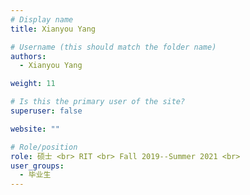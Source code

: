```yaml
---
# Display name
title: Xianyou Yang

# Username (this should match the folder name)
authors:
  - Xianyou Yang

weight: 11

# Is this the primary user of the site?
superuser: false

website: ""

# Role/position
role: 硕士 <br> RIT <br> Fall 2019--Summer 2021 <br>
user_groups:
  - 毕业生
---
```

